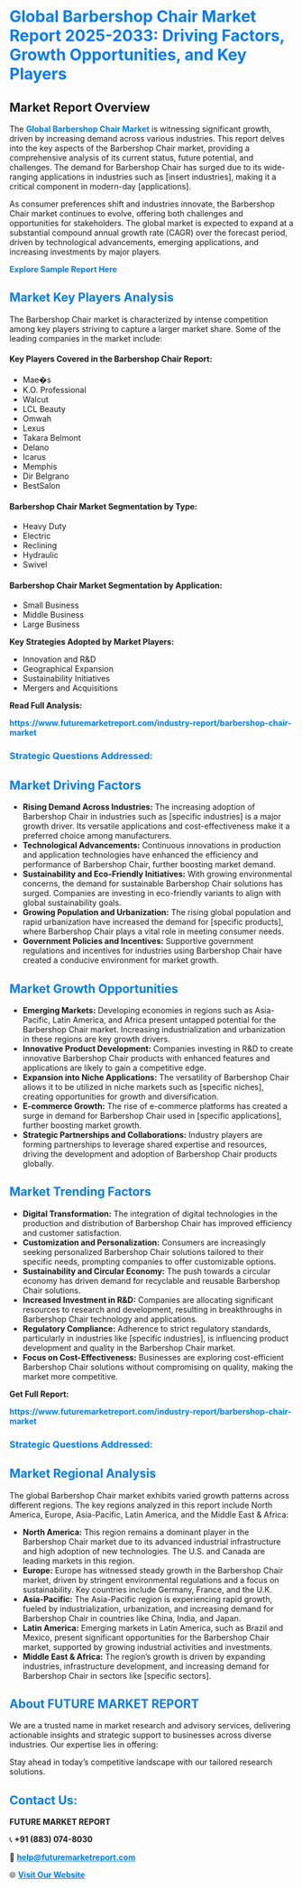 <h1 style="color: #007BFF;">Global Barbershop Chair Market Report 2025-2033: Driving Factors, Growth Opportunities, and Key Players</h1>

<section id="overview">
<h2>Market Report Overview</h2>
<p>The <a href="https://www.futuremarketreport.com/industry-report/barbershop-chair-market" style="color: #007BFF; text-decoration: none;"><strong>Global Barbershop Chair Market</strong></a> is witnessing significant growth, driven by increasing demand across various industries. This report delves into the key aspects of the Barbershop Chair market, providing a comprehensive analysis of its current status, future potential, and challenges. The demand for Barbershop Chair has surged due to its wide-ranging applications in industries such as [insert industries], making it a critical component in modern-day [applications].</p>
<p>As consumer preferences shift and industries innovate, the Barbershop Chair market continues to evolve, offering both challenges and opportunities for stakeholders. The global market is expected to expand at a substantial compound annual growth rate (CAGR) over the forecast period, driven by technological advancements, emerging applications, and increasing investments by major players.</p>
</section>

<section id="overview">
<p><a href="https://www.futuremarketreport.com/request-sample/reportId=47756" style="color: #007BFF; text-decoration: none;"><strong>Explore Sample Report Here</strong></a></p>
</section>

<section id="key-players">
<h2 style="color: #007BFF;">Market Key Players Analysis</h2>
<p>The Barbershop Chair market is characterized by intense competition among key players striving to capture a larger market share. Some of the leading companies in the market include:</p>
<h4>Key Players Covered in the Barbershop Chair Report:</h4>
<ul><li>Mae�s</li><li>K.O. Professional</li><li>Walcut</li><li>LCL Beauty</li><li>Omwah</li><li>Lexus</li><li>Takara Belmont</li><li>Delano</li><li>Icarus</li><li>Memphis</li><li>Dir Belgrano</li><li>BestSalon</li></ul>
<h4>Barbershop Chair Market Segmentation by Type:</h4>
<ul><li>Heavy Duty</li><li>Electric</li><li>Reclining</li><li>Hydraulic</li><li>Swivel</li></ul>

<h4>Barbershop Chair Market Segmentation by Application:</h4>
<ul><li>Small Business</li><li>Middle Business</li><li>Large Business</li></ul>
<p><strong>Key Strategies Adopted by Market Players:</strong></p>
<ul>
<li>Innovation and R&D</li>
<li>Geographical Expansion</li>
<li>Sustainability Initiatives</li>
<li>Mergers and Acquisitions</li>
</ul>
</section>

<section>
<p><strong>Read Full Analysis: </strong></p><a href="https://www.futuremarketreport.com/industry-report/barbershop-chair-market" style="color: #007BFF; text-decoration: none;"><strong>https://www.futuremarketreport.com/industry-report/barbershop-chair-market</strong></a>
<h3 style="color: #007BFF;">Strategic Questions Addressed:</h3>
</section>

<section id="driving-factors">
<h2 style="color: #007BFF;">Market Driving Factors</h2>
<ul>
<li><strong>Rising Demand Across Industries:</strong> The increasing adoption of Barbershop Chair in industries such as [specific industries] is a major growth driver. Its versatile applications and cost-effectiveness make it a preferred choice among manufacturers.</li>
<li><strong>Technological Advancements:</strong> Continuous innovations in production and application technologies have enhanced the efficiency and performance of Barbershop Chair, further boosting market demand.</li>
<li><strong>Sustainability and Eco-Friendly Initiatives:</strong> With growing environmental concerns, the demand for sustainable Barbershop Chair solutions has surged. Companies are investing in eco-friendly variants to align with global sustainability goals.</li>
<li><strong>Growing Population and Urbanization:</strong> The rising global population and rapid urbanization have increased the demand for [specific products], where Barbershop Chair plays a vital role in meeting consumer needs.</li>
<li><strong>Government Policies and Incentives:</strong> Supportive government regulations and incentives for industries using Barbershop Chair have created a conducive environment for market growth.</li>
</ul>
</section>

<section id="growth-opportunities">
<h2 style="color: #007BFF;">Market Growth Opportunities</h2>
<ul>
<li><strong>Emerging Markets:</strong> Developing economies in regions such as Asia-Pacific, Latin America, and Africa present untapped potential for the Barbershop Chair market. Increasing industrialization and urbanization in these regions are key growth drivers.</li>
<li><strong>Innovative Product Development:</strong> Companies investing in R&D to create innovative Barbershop Chair products with enhanced features and applications are likely to gain a competitive edge.</li>
<li><strong>Expansion into Niche Applications:</strong> The versatility of Barbershop Chair allows it to be utilized in niche markets such as [specific niches], creating opportunities for growth and diversification.</li>
<li><strong>E-commerce Growth:</strong> The rise of e-commerce platforms has created a surge in demand for Barbershop Chair used in [specific applications], further boosting market growth.</li>
<li><strong>Strategic Partnerships and Collaborations:</strong> Industry players are forming partnerships to leverage shared expertise and resources, driving the development and adoption of Barbershop Chair products globally.</li>
</ul>
</section>

<section id="trending-factors">
<h2 style="color: #007BFF;">Market Trending Factors</h2>
<ul>
<li><strong>Digital Transformation:</strong> The integration of digital technologies in the production and distribution of Barbershop Chair has improved efficiency and customer satisfaction.</li>
<li><strong>Customization and Personalization:</strong> Consumers are increasingly seeking personalized Barbershop Chair solutions tailored to their specific needs, prompting companies to offer customizable options.</li>
<li><strong>Sustainability and Circular Economy:</strong> The push towards a circular economy has driven demand for recyclable and reusable Barbershop Chair solutions.</li>
<li><strong>Increased Investment in R&D:</strong> Companies are allocating significant resources to research and development, resulting in breakthroughs in Barbershop Chair technology and applications.</li>
<li><strong>Regulatory Compliance:</strong> Adherence to strict regulatory standards, particularly in industries like [specific industries], is influencing product development and quality in the Barbershop Chair market.</li>
<li><strong>Focus on Cost-Effectiveness:</strong> Businesses are exploring cost-efficient Barbershop Chair solutions without compromising on quality, making the market more competitive.</li>
</ul>
</section>

<section>
<p><strong>Get Full Report: </strong></p><a href="https://www.futuremarketreport.com/industry-report/barbershop-chair-market" style="color: #007BFF; text-decoration: none;"><strong>https://www.futuremarketreport.com/industry-report/barbershop-chair-market</strong></a>
<h3 style="color: #007BFF;">Strategic Questions Addressed:</h3>
</section>


<section id="regional-analysis">
<h2 style="color: #007BFF;">Market Regional Analysis</h2>
<p>The global Barbershop Chair market exhibits varied growth patterns across different regions. The key regions analyzed in this report include North America, Europe, Asia-Pacific, Latin America, and the Middle East & Africa:</p>
<ul>
<li><strong>North America:</strong> This region remains a dominant player in the Barbershop Chair market due to its advanced industrial infrastructure and high adoption of new technologies. The U.S. and Canada are leading markets in this region.</li>
<li><strong>Europe:</strong> Europe has witnessed steady growth in the Barbershop Chair market, driven by stringent environmental regulations and a focus on sustainability. Key countries include Germany, France, and the U.K.</li>
<li><strong>Asia-Pacific:</strong> The Asia-Pacific region is experiencing rapid growth, fueled by industrialization, urbanization, and increasing demand for Barbershop Chair in countries like China, India, and Japan.</li>
<li><strong>Latin America:</strong> Emerging markets in Latin America, such as Brazil and Mexico, present significant opportunities for the Barbershop Chair market, supported by growing industrial activities and investments.</li>
<li><strong>Middle East & Africa:</strong> The region’s growth is driven by expanding industries, infrastructure development, and increasing demand for Barbershop Chair in sectors like [specific sectors].</li>
</ul>
</section>

<footer>
<h2 style="color: #007BFF;">About FUTURE MARKET REPORT</h2>
<p>We are a trusted name in market research and advisory services, delivering actionable insights and strategic support to businesses across diverse industries. Our expertise lies in offering:</p>

<p>Stay ahead in today’s competitive landscape with our tailored research solutions.</p>

<h2 style="color: #007BFF;">Contact Us:</h2>
<p><strong>FUTURE MARKET REPORT</strong></p>
<p>📞 <strong>+91 (883) 074-8030</strong></p>
<p>📧 <strong><a href="mailto:help@futuremarketreport.com" style="color: #007BFF;">help@futuremarketreport.com</a></strong></p>
<p>🌐 <strong><a href="https://www.futuremarketreport.com/" style="color: #007BFF;">Visit Our Website</a></strong></p>
</footer>